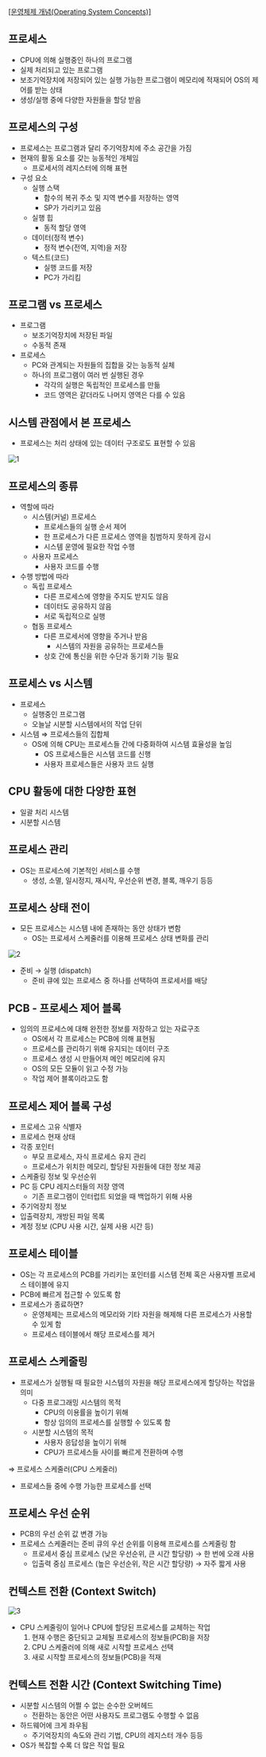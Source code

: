 [[운영체제 개념(Operating System Concepts)]](https://youtube.com/playlist?list=PLV1ll5ct6GtzIovBUtBb6MXhxqwvKLKRj&si=_qSKQNqyplQgI4f4)

## 프로세스

- CPU에 의해 실행중인 하나의 프로그램
- 실제 처리되고 있는 프로그램
- 보조기억장치에 저장되어 있는 실행 가능한 프로그램이 메모리에 적재되어 OS의 제어를 받는 상태
- 생성/실행 중에 다양한 자원들을 할당 받음

## 프로세스의 구성

- 프로세스는 프로그램과 달리 주기억장치에 주소 공간을 가짐
- 현재의 활동 요소를 갖는 능동적인 개체임
    - 프로세서의 레지스터에 의해 표현
- 구성 요소
    - 실행 스택
        - 함수의 복귀 주소 및 지역 변수를 저장하는 영역
        - SP가 가리키고 있음
    - 실행 힙
        - 동적 할당 영역
    - 데이터(정적 변수)
        - 정적 변수(전역, 지역)을 저장
    - 텍스트(코드)
        - 실행 코드를 저장
        - PC가 가리킴

## 프로그램 vs 프로세스

- 프로그램
    - 보조기억장치에 저장된 파일
    - 수동적 존재
- 프로세스
    - PC와 관계되는 자원들의 집합을 갖는 능동적 실체
    - 하나의 프로그램이 여러 번 실행된 경우
        - 각각의 실행은 독립적인 프로세스를 만듦
        - 코드 영역은 같더라도 나머지 영역은 다를 수 있음

## 시스템 관점에서 본 프로세스

- 프로세스는 처리 상태에 있는 데이터 구조로도 표현할 수 있음

![1](./imagefile/day03-1.png)

## 프로세스의 종류

- 역할에 따라
    - 시스템(커널) 프로세스
        - 프로세스들의 실행 순서 제어
        - 한 프로세스가 다른 프로세스 영역을 침범하지 못하게 감시
        - 시스템 운영에 필요한 작업 수행
    - 사용자 프로세스
        - 사용자 코드를 수행
- 수행 방법에 따라
    - 독립 프로세스
        - 다른 프로세스에 영향을 주지도 받지도 않음
        - 데이터도 공유하지 않음
        - 서로 독립적으로 실행
    - 협동 프로세스
        - 다른 프로세서에 영향을 주거나 받음
            - 시스템의 자원을 공유하는 프로세스들
        - 상호 간에 통신을 위한 수단과 동기화 기능 필요

## 프로세스 vs 시스템

- 프로세스
    - 실행중인 프로그램
    - 오늘날 시분할 시스템에서의 작업 단위
- 시스템 ⇒ 프로세스들의 집합체
    - OS에 의해 CPU는 프로세스들 간에 다중화하여 시스템 효율성을 높임
        - OS 프로세스들은 시스템 코드를 신행
        - 사용자 프로세스들은 사용자 코드 실행

## CPU 활동에 대한 다양한 표현

- 일괄 처리 시스템
- 시분할 시스템

## 프로세스 관리

- OS는 프로세스에 기본적인 서비스를 수행
    - 생성, 소멸, 일시정지, 재시작, 우선순위 변경, 블록, 깨우기 등등

## 프로세스 상태 전이

- 모든 프로세스는 시스템 내에 존재하는 동안 상태가 변함
    - OS는 프로세서 스케줄러를 이용해 프로세스 상태 변화를 관리

![2](./imagefile/day03-2.png)

- 준비 → 실행 (dispatch)
    - 준비 큐에 있는 프로세스 중 하나를 선택하여 프로세서를 배당

## PCB - 프로세스 제어 블록

- 임의의 프로세스에 대해 완전한 정보를 저장하고 있는 자료구조
    - OS에서 각 프로세스는 PCB에 의해 표현됨
    - 프로세스를 관리하기 위해 유지되는 데이터 구조
    - 프로세스 생성 시 만들어져 메인 메모리에 유지
    - OS의 모든 모듈이 읽고 수정 가능
    - 작업 제어 블록이라고도 함

## 프로세스 제어 블록 구성

- 프로세스 고유 식별자
- 프로세스 현재 상태
- 각종 포인터
    - 부모 프로세스, 자식 프로세스 유지 관리
    - 프로세스가 위치한 메모리, 할당된 자원들에 대한 정보 제공
- 스케줄링 정보 및 우선순위
- PC 등 CPU 레지스터들의 저장 영역
    - 기존 프로그램이 인터럽트 되었을 때 백업하기 위해 사용
- 주기억장치 정보
- 입출력장치, 개방된 파일 목록
- 계정 정보 (CPU 사용 시간, 실제 사용 시간 등)

## 프로세스 테이블

- OS는 각 프로세스의 PCB를 가리키는 포인터를 시스템 전체 혹은 사용자별 프로세스 테이블에 유지
- PCB에 빠르게 접근할 수 있도록 함
- 프로세스가 종료하면?
    - 운영체제는 프로세스의 메모리와 기타 자원을 해제해 다른 프로세스가 사용할 수 있게 함
    - 프로세스 테이블에서 해당 프로세스를 제거

## 프로세스 스케줄링

- 프로세스가 실행될 때 필요한 시스템의 자원을 해당 프로세스에게 할당하는 작업을 의미
    - 다중 프로그래밍 시스템의 목적
        - CPU의 이용률을 높이기 위해
        - 항상 임의의 프로세스를 실행할 수 있도록 함
    - 시분할 시스템의 목적
        - 사용자 응답성을 높이기 위해
        - CPU가 프로세스들 사이를 빠르게 전환하며 수행

⇒ 프로세스 스케줄러(CPU 스케줄러)

- 프로세스들 중에 수행 가능한 프로세스를 선택

## 프로세스 우선 순위

- PCB의 우선 순위 값 변경 가능
- 프로세스 스케줄러는 준비 큐의 우선 순위를 이용해 프로세스를 스케줄링 함
    - 프로세서 중심 프로세스 (낮은 우선순위, 큰 시간 할당량) → 한 번에 오래 사용
    - 입출력 중심 프로세스 (높은 우선순위, 작은 시간 할당량) → 자주 짧게 사용

## 컨텍스트 전환 (Context Switch)

![3](./imagefile/day03-3.png)

- CPU 스케줄링이 일어나 CPU에 할당된 프로세스를 교체하는 작업
    1. 현재 수행은 중단되고 교체될 프로세스의 정보들(PCB)을 저장
    2. CPU 스케줄러에 의해 새로 시작할 프로세스 선택
    3. 새로 시작할 프로세스의 정보들(PCB)을 적재

## 컨텍스트 전환 시간 (Context Switching Time)

- 시분할 시스템의 어쩔 수 없는 순수한 오버헤드
    - 전환하는 동안은 어떤 사용자도 프로그램도 수행할 수 없음
- 하드웨어에 크게 좌우됨
    - 주기억장치의 속도와 관리 기법, CPU의 레지스터 개수 등등
- OS가 복잡할 수록 더 많은 작업 필요
